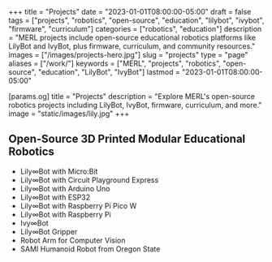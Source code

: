 +++
title       = "Projects"
date        = "2023-01-01T08:00:00-05:00"
draft       = false
tags        = ["projects", "robotics", "open-source", "education", "lilybot", "ivybot", "firmware", "curriculum"]
categories  = ["robotics", "education"]
description = "MERL projects include open-source educational robotics platforms like LilyBot and IvyBot, plus firmware, curriculum, and community resources."
images      = ["/images/projects-hero.jpg"]
slug        = "projects"
type        = "page"
aliases     = ["/work/"]
keywords    = ["MERL", "projects", "robotics", "open-source", "education", "LilyBot", "IvyBot"]
lastmod     = "2023-01-01T08:00:00-05:00"

[params.og]
title       = "Projects"
description = "Explore MERL's open-source robotics projects including LilyBot, IvyBot, firmware, curriculum, and more."
image       = "static/images/lily.jpg"
+++

## Open-Source 3D Printed Modular Educational Robotics

- Lily∞Bot with Micro:Bit
- Lily∞Bot with Circuit Playground Express
- Lily∞Bot with Arduino Uno
- Lily∞Bot with ESP32
- Lily∞Bot with Raspberry Pi Pico W
- Lily∞Bot with Raspberry Pi
- Ivy∞Bot
- Lily∞Bot Gripper
- Robot Arm for Computer Vision
- SAMI Humanoid Robot from Oregon State
